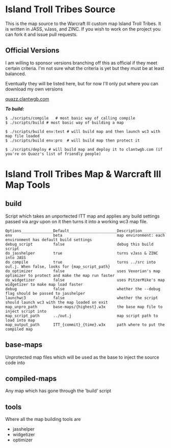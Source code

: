 # Island Troll Tribes Source #

This is the map source to the Warcraft III custom map Island Troll Tribes.
It is written in JASS, vJass, and ZINC.
If you wish to work on the project you can fork it and issue pull requests.

## Official Versions ##

I am willing to sponsor versions branching off this as official if they meet certain 
criteria. I'm not sure what the criteria is yet but they must be at least balanced.

Eventually they will be listed here, but for now I'll only put where you can download
my own versions

[quazz.clantwgb.com](http://quazz.clantwgb.com)

___To build:___  

    $ ./scripts/compile   # most basic way of calling compile
    $ ./scripts/build # most basic way of building a map

    $ ./scripts/build env:test # will build map and then launch wc3 with map file loaded
    $ ./scripts/build env:pro  # will build map then protect it

    $ ./scripts/deploy # will build map and deploy it to clantwgb.com (if you're on Quazz's list of friendly people)


# Island Troll Tribes Map & Warcraft III Map Tools

## build

Script which takes an unportected ITT map and applies any build settings passed via argv
upon on it then turns it into a working wc3 map file.

    Options______________Default_____________________Description_________________________________________________________
    env                  beta                        map environment: each environment has default build settings
    debug_script         false                       debug this build script
    do_jasshelper        true                        turns vJass & ZINC into JASS
    do_compile           true                        turns ../src into out.j. When false, looks for {map_script_path}
    do_optimizer         false                       uses Vexorian's map optimizer to protect and make the map run faster
    do_widgetizer        false                       uses PitzerMike's map widgetizer to make map load faster
    debug                false                       whether the --debug flag should be passed to jasshelper
    launchwc3            false                       whether the script should launch wc3 with the map loaded on exit
    map_unpro_path       base-maps/{highest}.w3x     the base map file to inject script into
    map_script_path      ../out.j                    map script path to load into map
    map_output_path      ITT_{commit}_{time}.w3x     path where to put the compiled map

## base-maps

Unprotected map files which will be used as the base to inject the source code into

## compiled-maps

Any map which has gone through the 'build' script

## tools

Where all the map building tools are
 - jasshelper
 - widgetizer
 - optimizer

